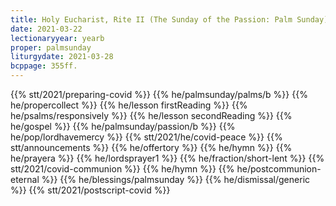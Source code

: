 ```yaml
---
title: Holy Eucharist, Rite II (The Sunday of the Passion: Palm Sunday)
date: 2021-03-22
lectionaryyear: yearb
proper: palmsunday
liturgydate: 2021-03-28
bcppage: 355ff.
---
```

{{% stt/2021/preparing-covid %}}
{{% he/palmsunday/palms/b %}}
{{% he/propercollect %}}
{{% he/lesson firstReading %}}
{{% he/psalms/responsively %}}
{{% he/lesson secondReading %}}
{{% he/gospel %}}
{{% he/palmsunday/passion/b %}}
{{% he/pop/lordhavemercy %}}
{{% stt/2021/he/covid-peace %}}
{{% stt/announcements %}}
{{% he/offertory %}}
{{% he/hymn %}}
{{% he/prayera %}}
{{% he/lordsprayer1 %}}
{{% he/fraction/short-lent %}}
{{% stt/2021/covid-communion %}}
{{% he/hymn %}}
{{% he/postcommunion-eternal %}}
{{% he/blessings/palmsunday %}}
{{% he/dismissal/generic %}}
{{% stt/2021/postscript-covid %}}
